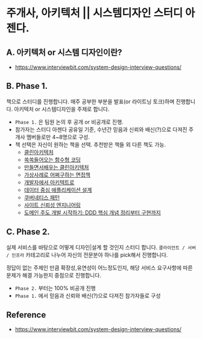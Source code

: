 # 주개사, 아키텍처 || 시스템디자인 스터디 아젠다.
## A. 아키텍처 or 시스템 디자인이란?
- https://www.interviewbit.com/system-design-interview-questions/

## B. Phase 1.
책으로 스터디를 진행합니다. 매주 공부한 부분을 발표(or 라이트닝 토크)하며 진행합니다. 아키텍처 or 시스템디자인을 주제로 합니다.

- `Phase 1.` 은 팀원 논의 후 공개 or 비공개로 진행.
- 참가자는 스터디 아젠다 공유일 기준, 수년간 믿음과 신뢰와 배신(?)으로 다져진 주개사 멤버들로만 4~8명으로 구성.
- 책 선택은 자신이 원하는 책을 선택. 추천받은 책들 외 다른 책도 가능.
    - [클린아키텍처](http://www.kyobobook.co.kr/product/detailViewKor.laf?ejkGb=KOR&mallGb=KOR&barcode=9788966262472&orderClick=LAG&Kc=)
    - [쏙쏙들어오는 함수형 코딩](http://www.kyobobook.co.kr/product/detailViewKor.laf?ejkGb=KOR&mallGb=KOR&barcode=9791191600759&orderClick=LAG&Kc=)
    - [만들면서배우는 클린아키텍처](http://www.kyobobook.co.kr/product/detailViewKor.laf?ejkGb=KOR&mallGb=KOR&barcode=9791158392758&orderClick=LAG&Kc=)
    - [가상사례로 어쩌구하는 면접책](http://www.kyobobook.co.kr/product/detailViewKor.laf?ejkGb=KOR&mallGb=KOR&barcode=9788966263158&orderClick=LAG&Kc=)
    - [개발자에서 아키텍트로](http://www.kyobobook.co.kr/product/detailViewKor.laf?ejkGb=KOR&mallGb=KOR&barcode=9791162244326&orderClick=LAG&Kc=)
    - [데이터 중심 애플리케이션 설계](http://www.kyobobook.co.kr/product/detailViewKor.laf?ejkGb=KOR&mallGb=KOR&barcode=9791158390983&orderClick=LAG&Kc=)
    - [쿠버네티스 패턴](http://www.kyobobook.co.kr/product/detailViewKor.laf?ejkGb=KOR&mallGb=KOR&barcode=9791189909123&orderClick=LAG&Kc=)
    - [사이트 신뢰성 엔지니어링](http://www.kyobobook.co.kr/product/detailViewKor.laf?ejkGb=KOR&mallGb=KOR&barcode=9791188621088&orderClick=LAG&Kc=)
    - [도메인 주도 개발 시작하기: DDD 핵심 개념 정리부터 구현까지](http://www.kyobobook.co.kr/product/detailViewKor.laf?ejkGb=KOR&mallGb=KOR&barcode=9791162245385&orderClick=LAG&Kc=)






## C. Phase 2.
실제 서비스를 바탕으로 어떻게 디자인|설계 할 것인지 스터디 합니다. `클라이언트 / 서버 / 인프라` 카테고리로 나누어 자신의 전문분야 하나를 pick해서 진행합니다. 

정답이 없는 주제인 만큼 확장성,유연성이 어느정도인지, 해당 서비스 요구사항에 따른 문제가 해결 가능한지 중점으로 진행합니다.

- `Phase 2.` 부터는 100% 비공개 진행
- `Phase 1.` 에서 믿음과 신뢰와 배신(?)으로 다져진 참가자들로 구성


## Reference
- https://www.interviewbit.com/system-design-interview-questions/